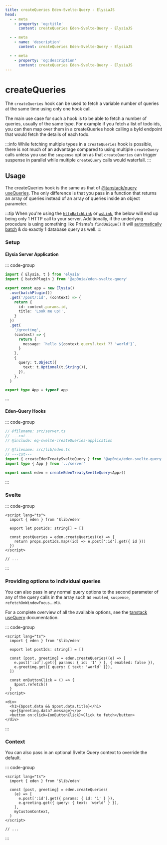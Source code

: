 ```yaml
---
title: createQueries Eden-Svelte-Query - ElysiaJS
head:
  - - meta
    - property: 'og:title'
      content: createQueries Eden-Svelte-Query - ElysiaJS

  - - meta
    - name: 'description'
      content: createQueries Eden-Svelte-Query - ElysiaJS

  - - meta
    - property: 'og:description'
      content: createQueries Eden-Svelte-Query - ElysiaJS
---
```


# createQueries

The `createQueries` hook can be used to fetch a variable number of queries at the same time using only one hook call.

The main use case for such a hook is to be able to fetch a number of queries,
usually of the same type. For example if you fetch a list of todo ids,
you can then map over them in a createQueries hook calling a byId endpoint that would fetch the details of each todo.

:::info
While fetching multiple types in a `createQueries` hook is possible,
there is not much of an advantage compared to using multiple `createQuery` calls
unless you use the `suspense` option as that `createQueries` can trigger suspense in parallel
while multiple `createQuery` calls would waterfall.
:::

## Usage

The createQueries hook is the same as that of
[@tanstack/query useQueries](https://tanstack.com/query/v5/docs/framework/react/reference/useQueries).
The only difference is that you pass in a function that returns an array of queries instead of an array of queries inside an object parameter.

:::tip
When you're using the [`httpBatchLink`](/docs/client/links/httpBatchLink) or [`wsLink`](/docs/client/links/wsLink),
the below will end up being only 1 HTTP call to your server.
Additionally, if the underlying procedure is using something like Prisma's `findUnique()` it will
[automatically batch](https://www.prisma.io/docs/guides/performance-and-optimization/query-optimization-performance#solving-n1-in-graphql-with-findunique-and-prismas-dataloader)
& do exactly 1 database query as well.
:::

### Setup

#### Elysia Server Application

::: code-group

```typescript twoslash include eq-svelte-createQueries-application [src/server.ts]
import { Elysia, t } from 'elysia'
import { batchPlugin } from '@ap0nia/eden-svelte-query'

export const app = new Elysia()
  .use(batchPlugin())
  .get('/post/:id', (context) => {
    return {
      id: context.params.id,
      title: 'Look me up!',
    }
  })
  .get(
    '/greeting',
    (context) => {
      return {
        message: `hello ${context.query?.text ?? 'world'}`,
      }
    },
    {
      query: t.Object({
        text: t.Optional(t.String()),
      }),
    },
  )

export type App = typeof app
```

:::

#### Eden-Query Hooks

::: code-group

```typescript twoslash [src/lib/eden.ts]
// @filename: src/server.ts
// ---cut---
// @include: eq-svelte-createQueries-application

// @filename: src/lib/eden.ts
// ---cut---
import { createEdenTreatySvelteQuery } from '@ap0nia/eden-svelte-query'
import type { App } from '../server'

export const eden = createEdenTreatySvelteQuery<App>()
```

:::

### Svelte

::: code-group

```svelte [src/routes/+page.svelte]
<script lang="ts">
  import { eden } from '$lib/eden'

  export let postIds: string[] = []

  const postQueries = eden.createQueries((e) => {
    return props.postIds.map((id) => e.post[':id'].get({ id }))
  })
</script>

// ...
```

:::

### Providing options to individual queries

You can also pass in any normal query options to the second parameter of any of the query calls in the array such as
`enabled`, `suspense`, `refetchOnWindowFocus`...etc.

For a complete overview of all the available options,
see the [tanstack useQuery](https://tanstack.com/query/v5/docs/framework/react/reference/useQuery) documentation.

::: code-group

```svelte [src/routes/+page.svelte]
<script lang="ts">
  import { eden } from '$lib/eden'

  export let postIds: string[] = []

  const [post, greeting] = eden.createQueries((e) => [
    e.post[':id'].get({ params: { id: '1' } }, { enabled: false }),
    e.greeting.get({ query: { text: 'world' }}),
  ])

  const onButtonClick = () => {
    $post.refetch()
  }
</script>

<div>
  <h1>{$post.data && $post.data.title}</h1>
  <p>{$greeting.data?.message}</p>
  <button on:click={onButtonClick}>Click to fetch</button>
</div>
```

:::

### Context

You can also pass in an optional Svelte Query context to override the default.

::: code-group

```svelte [src/routes/+page.svelte]
<script lang="ts">
  import { eden } from '$lib/eden'

  const [post, greeting] = eden.createQueries(
    (e) => [
      e.post[':id'].get({ params: { id: '1' } }),
      e.greeting.get({ query: { text: 'world' } }),
    ],
    myCustomContext,
  )
</script>

// ...
```

:::
